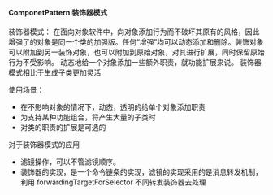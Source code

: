 ####  ComponetPattern 装饰器模式

装饰器模式：
在面向对象软件中，向对象添加行为而不破坏其原有的风格，因此增强了的对象是同一个类的加强版。任何“增强”均可以动态添加和删除。装饰对象可以附加到另一装饰对象，也可以附加到原始对象，对其进行扩展，同时保留原始行为不受影响。
动态地给一个对象添加一些额外职责，就功能扩展来说。
装饰器模式相比于生成子类更加灵活

使用场景：
- 在不影响对象的情况下，动态，透明的给单个对象添加职责
- 为支持某种功能组合，将产生大量的子类时
- 对类的职责的扩展是可选的


对于装饰器模式的应用
- 滤镜操作，可以不管滤镜顺序。
- 装饰器的实现，是一个命令链条的实现，滤镜的实现采用的是消息转发机制，利用
forwardingTargetForSelector
不同转发装饰器去处理
